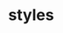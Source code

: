 <!-- generated by markdown-notes-tree -->

# styles

<!-- optional markdown-notes-tree directory description starts here -->

<!-- optional markdown-notes-tree directory description ends here -->


